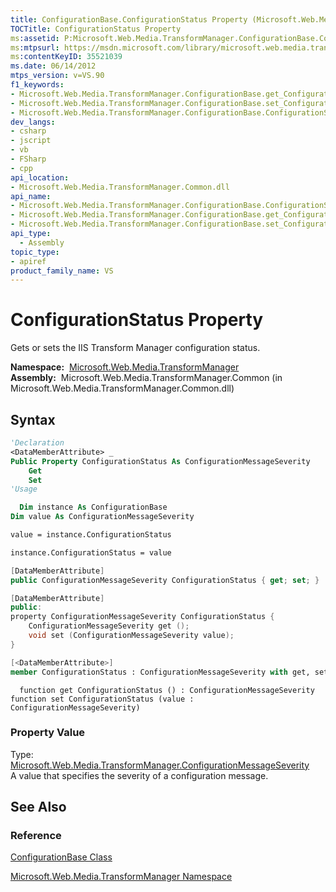 ```yaml
---
title: ConfigurationBase.ConfigurationStatus Property (Microsoft.Web.Media.TransformManager)
TOCTitle: ConfigurationStatus Property
ms:assetid: P:Microsoft.Web.Media.TransformManager.ConfigurationBase.ConfigurationStatus
ms:mtpsurl: https://msdn.microsoft.com/library/microsoft.web.media.transformmanager.configurationbase.configurationstatus(v=VS.90)
ms:contentKeyID: 35521039
ms.date: 06/14/2012
mtps_version: v=VS.90
f1_keywords:
- Microsoft.Web.Media.TransformManager.ConfigurationBase.get_ConfigurationStatus
- Microsoft.Web.Media.TransformManager.ConfigurationBase.set_ConfigurationStatus
- Microsoft.Web.Media.TransformManager.ConfigurationBase.ConfigurationStatus
dev_langs:
- csharp
- jscript
- vb
- FSharp
- cpp
api_location:
- Microsoft.Web.Media.TransformManager.Common.dll
api_name:
- Microsoft.Web.Media.TransformManager.ConfigurationBase.ConfigurationStatus
- Microsoft.Web.Media.TransformManager.ConfigurationBase.get_ConfigurationStatus
- Microsoft.Web.Media.TransformManager.ConfigurationBase.set_ConfigurationStatus
api_type:
  - Assembly
topic_type:
- apiref
product_family_name: VS
---
```


# ConfigurationStatus Property

Gets or sets the IIS Transform Manager configuration status.

**Namespace:**  [Microsoft.Web.Media.TransformManager](microsoft-web-media-transformmanager-namespace.md)  
**Assembly:**  Microsoft.Web.Media.TransformManager.Common (in Microsoft.Web.Media.TransformManager.Common.dll)

## Syntax

```vb
'Declaration
<DataMemberAttribute> _
Public Property ConfigurationStatus As ConfigurationMessageSeverity
    Get
    Set
'Usage

  Dim instance As ConfigurationBase
Dim value As ConfigurationMessageSeverity

value = instance.ConfigurationStatus

instance.ConfigurationStatus = value
```

```csharp
[DataMemberAttribute]
public ConfigurationMessageSeverity ConfigurationStatus { get; set; }
```

```cpp
[DataMemberAttribute]
public:
property ConfigurationMessageSeverity ConfigurationStatus {
    ConfigurationMessageSeverity get ();
    void set (ConfigurationMessageSeverity value);
}
```

``` fsharp
[<DataMemberAttribute>]
member ConfigurationStatus : ConfigurationMessageSeverity with get, set
```

```jscript
  function get ConfigurationStatus () : ConfigurationMessageSeverity
function set ConfigurationStatus (value : ConfigurationMessageSeverity)
```

### Property Value

Type: [Microsoft.Web.Media.TransformManager.ConfigurationMessageSeverity](configurationmessageseverity-enumeration-microsoft-web-media-transformmanager.md)  
A value that specifies the severity of a configuration message.  

## See Also

### Reference

[ConfigurationBase Class](configurationbase-class-microsoft-web-media-transformmanager.md)

[Microsoft.Web.Media.TransformManager Namespace](microsoft-web-media-transformmanager-namespace.md)
